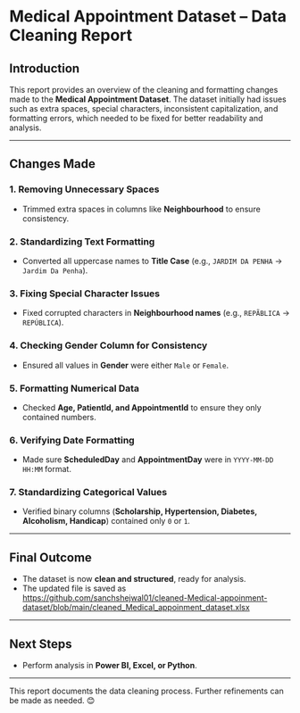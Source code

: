 # Medical Appointment Dataset – Data Cleaning Report

## Introduction  
This report provides an overview of the cleaning and formatting changes made to the **Medical Appointment Dataset**. The dataset initially had issues such as extra spaces, special characters, inconsistent capitalization, and formatting errors, which needed to be fixed for better readability and analysis.  

---

## Changes Made  

### 1. Removing Unnecessary Spaces  
- Trimmed extra spaces in columns like **Neighbourhood** to ensure consistency.

### 2. Standardizing Text Formatting  
- Converted all uppercase names to **Title Case** (e.g., `JARDIM DA PENHA` → `Jardim Da Penha`).

### 3. Fixing Special Character Issues  
- Fixed corrupted characters in **Neighbourhood names** (e.g., `REPÃBLICA` → `REPÚBLICA`).

### 4. Checking Gender Column for Consistency  
- Ensured all values in **Gender** were either `Male` or `Female`.

### 5. Formatting Numerical Data  
- Checked **Age, PatientId, and AppointmentId** to ensure they only contained numbers.

### 6. Verifying Date Formatting  
- Made sure **ScheduledDay** and **AppointmentDay** were in `YYYY-MM-DD HH:MM` format.

### 7. Standardizing Categorical Values  
- Verified binary columns (**Scholarship, Hypertension, Diabetes, Alcoholism, Handicap**) contained only `0` or `1`.

---

## Final Outcome  
- The dataset is now **clean and structured**, ready for analysis.  
- The updated file is saved as https://github.com/sanchshejwal01/cleaned-Medical-appoinment-dataset/blob/main/cleaned_Medical_appoinment_dataset.xlsx

---

## Next Steps  
- Perform analysis in **Power BI, Excel, or Python**.  

---

This report documents the data cleaning process. Further refinements can be made as needed. 😊
